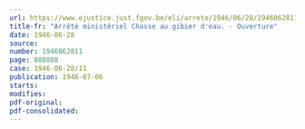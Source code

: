 ```yaml
---
url: https://www.ejustice.just.fgov.be/eli/arrete/1946/06/28/1946062811/justel
title-fr: "Arrêté ministériel Chasse au gibier d'eau. - Ouverture"
date: 1946-06-28
source:
number: 1946062811
page: 888888
case: 1946-06-28/11
publication: 1946-07-06
starts:
modifies:
pdf-original:
pdf-consolidated:
---
```



